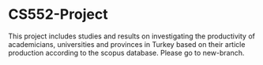 # CS552-Project

This project includes studies and results on investigating the productivity of academicians, universities and provinces in Turkey based on their article production according to the scopus database.
Please go to new-branch.
